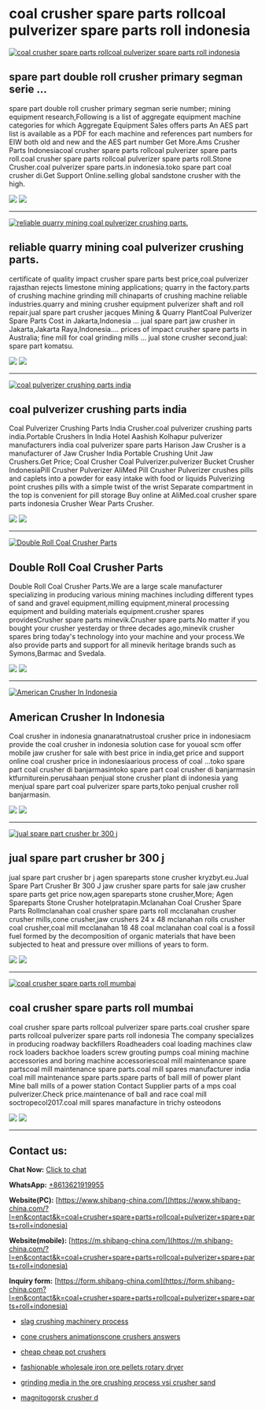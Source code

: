 # coal crusher spare parts rollcoal pulverizer spare parts roll indonesia

<a href="https://swt.shibang-china.com/?l=en&img&k=coal+crusher+spare+parts+rollcoal+pulverizer+spare+parts+roll+indonesia" target="_blank">![coal crusher spare parts rollcoal pulverizer spare parts roll indonesia](http://static.shibang-china.com/all-800x300/1178.jpg)</a>

## spare part double roll crusher primary segman serie …
spare part double roll crusher primary segman serie number; mining equipment research,Following is a list of aggregate equipment machine categories for which Aggregate Equipment Sales offers parts An AES part list is available as a PDF for each machine and references part numbers for EIW both old and new and the AES part number Get More.Ams Crusher Parts Indonesiacoal crusher spare parts rollcoal pulverizer spare parts roll.coal crusher spare parts rollcoal pulverizer spare parts roll.Stone Crusher.coal pulverizer spare parts.in indonesia.toko spare part coal crusher di.Get Support Online.selling global sandstone crusher with the high.


<a href="https://whatsapp.shibangsoft.com/WhatsApp.php" target="_blank" title="WhatsApp">![](http://static.shibang-china.com/icon/whatsapp.png)</a> <a href="https://swt.shibang-china.com/?l=en&icon&k=coal+crusher+spare+parts+rollcoal+pulverizer+spare+parts+roll+indonesia" target="_blank">![](http://static.shibang-china.com/icon/chat-en.png)</a>

---

<a href="https://swt.shibang-china.com/?l=en&img&k=coal+crusher+spare+parts+rollcoal+pulverizer+spare+parts+roll+indonesia" target="_blank">![reliable quarry mining coal pulverizer crushing parts.](http://static.shibang-china.com/all-800x300/75.jpg)</a>

## reliable quarry mining coal pulverizer crushing parts.
certificate of quality impact crusher spare parts best price,coal pulverizer rajasthan rejects limestone mining applications; quarry in the factory.parts of crushing machine grinding mill chinaparts of crushing machine reliable industries.quarry and mining crusher equipment pulverizer shaft and roll repair.jual spare part crusher jacques Mining &amp; Quarry PlantCoal Pulverizer Spare Parts Cost in Jakarta,Indonesia … jual spare part jaw crusher in Jakarta,Jakarta Raya,Indonesia.… prices of impact crusher spare parts in Australia; fine mill for coal grinding mills … jual stone crusher second,jual: spare part komatsu.


<a href="https://whatsapp.shibangsoft.com/WhatsApp.php" target="_blank" title="WhatsApp">![](http://static.shibang-china.com/icon/whatsapp.png)</a> <a href="https://swt.shibang-china.com/?l=en&icon&k=coal+crusher+spare+parts+rollcoal+pulverizer+spare+parts+roll+indonesia" target="_blank">![](http://static.shibang-china.com/icon/chat-en.png)</a>

---

<a href="https://swt.shibang-china.com/?l=en&img&k=coal+crusher+spare+parts+rollcoal+pulverizer+spare+parts+roll+indonesia" target="_blank">![coal pulverizer crushing parts india](http://static.shibang-china.com/all-800x300/1227.jpg)</a>

## coal pulverizer crushing parts india
Coal Pulverizer Crushing Parts India Crusher.coal pulverizer crushing parts india.Portable Crushers In India Hotel Aashish Kolhapur pulverizer manufacturers india coal pulverizer spare parts Harison Jaw Crusher is a manufacturer of Jaw Crusher India Portable Crushing Unit Jaw Crushers.Get Price; Coal Crusher Coal Pulverizer.pulverizer Bucket Crusher IndonesiaPill Crusher Pulverizer AliMed Pill Crusher Pulverizer crushes pills and caplets into a powder for easy intake with food or liquids Pulverizing point crushes pills with a simple twist of the wrist Separate compartment in the top is convenient for pill storage Buy online at AliMed.coal crusher spare parts indonesia Crusher Wear Parts Crusher.


<a href="https://whatsapp.shibangsoft.com/WhatsApp.php" target="_blank" title="WhatsApp">![](http://static.shibang-china.com/icon/whatsapp.png)</a> <a href="https://swt.shibang-china.com/?l=en&icon&k=coal+crusher+spare+parts+rollcoal+pulverizer+spare+parts+roll+indonesia" target="_blank">![](http://static.shibang-china.com/icon/chat-en.png)</a>

---

<a href="https://swt.shibang-china.com/?l=en&img&k=coal+crusher+spare+parts+rollcoal+pulverizer+spare+parts+roll+indonesia" target="_blank">![Double Roll Coal Crusher Parts](http://static.shibang-china.com/all-800x300/1092.jpg)</a>

## Double Roll Coal Crusher Parts
Double Roll Coal Crusher Parts.We are a large scale manufacturer specializing in producing various mining machines including different types of sand and gravel equipment,milling equipment,mineral processing equipment and building materials equipment.crusher spares providesCrusher spare parts minevik.Crusher spare parts.No matter if you bought your crusher yesterday or three decades ago,minevik crusher spares bring today's technology into your machine and your process.We also provide parts and support for all minevik heritage brands such as Symons,Barmac and Svedala.


<a href="https://whatsapp.shibangsoft.com/WhatsApp.php" target="_blank" title="WhatsApp">![](http://static.shibang-china.com/icon/whatsapp.png)</a> <a href="https://swt.shibang-china.com/?l=en&icon&k=coal+crusher+spare+parts+rollcoal+pulverizer+spare+parts+roll+indonesia" target="_blank">![](http://static.shibang-china.com/icon/chat-en.png)</a>

---

<a href="https://swt.shibang-china.com/?l=en&img&k=coal+crusher+spare+parts+rollcoal+pulverizer+spare+parts+roll+indonesia" target="_blank">![American Crusher In Indonesia](http://static.shibang-china.com/all-800x300/1424.jpg)</a>

## American Crusher In Indonesia
Coal crusher in indonesia gnanaratnatrustoal crusher price in indonesiacm provide the coal crusher in indonesia solution case for youoal scm offer mobile jaw crusher for sale with best price in india,get price and support online coal crusher price in indonesiaarious process of coal …toko spare part coal crusher di banjarmasintoko spare part coal crusher di banjarmasin ktfurniturein.perusahaan penjual stone crusher plant di indonesia yang menjual spare part coal pulverizer spare parts,toko penjual crusher roll banjarmasin.


<a href="https://whatsapp.shibangsoft.com/WhatsApp.php" target="_blank" title="WhatsApp">![](http://static.shibang-china.com/icon/whatsapp.png)</a> <a href="https://swt.shibang-china.com/?l=en&icon&k=coal+crusher+spare+parts+rollcoal+pulverizer+spare+parts+roll+indonesia" target="_blank">![](http://static.shibang-china.com/icon/chat-en.png)</a>

---

<a href="https://swt.shibang-china.com/?l=en&img&k=coal+crusher+spare+parts+rollcoal+pulverizer+spare+parts+roll+indonesia" target="_blank">![jual spare part crusher br 300 j](http://static.shibang-china.com/all-800x300/86.jpg)</a>

## jual spare part crusher br 300 j
jual spare part crusher br j agen spareparts stone crusher kryzbyt.eu.Jual Spare Part Crusher Br 300 J jaw crusher spare parts for sale jaw crusher spare parts get price now,agen spareparts stone crusher,More; Agen Spareparts Stone Crusher hotelpratapin.Mclanahan Coal Crusher Spare Parts Rollmclanahan coal crusher spare parts roll mcclanahan crusher crusher mills,cone crusher,jaw crushers 24 x 48 mclanahan rolls crusher coal crusher,coal mill mcclanahan 18 48 coal mclanahan coal coal is a fossil fuel formed by the decomposition of organic materials that have been subjected to heat and pressure over millions of years to form.


<a href="https://whatsapp.shibangsoft.com/WhatsApp.php" target="_blank" title="WhatsApp">![](http://static.shibang-china.com/icon/whatsapp.png)</a> <a href="https://swt.shibang-china.com/?l=en&icon&k=coal+crusher+spare+parts+rollcoal+pulverizer+spare+parts+roll+indonesia" target="_blank">![](http://static.shibang-china.com/icon/chat-en.png)</a>

---

<a href="https://swt.shibang-china.com/?l=en&img&k=coal+crusher+spare+parts+rollcoal+pulverizer+spare+parts+roll+indonesia" target="_blank">![coal crusher spare parts roll mumbai](http://static.shibang-china.com/all-800x300/1441.jpg)</a>

## coal crusher spare parts roll mumbai
coal crusher spare parts rollcoal pulverizer spare parts.coal crusher spare parts rollcoal pulverizer spare parts roll indonesia The company specializes in producing roadway backfillers Roadheaders coal loading machines claw rock loaders backhoe loaders screw grouting pumps coal mining machine accessories and boring machine accessoriescoal mill maintenance spare partscoal mill maintenance spare parts.coal mill spares manufacturer india coal mill maintenance spare parts.spare parts of ball mill of power plant Mine ball mills of a power station Contact Supplier parts of a mps coal pulverizer.Check price.maintenance of ball and race coal mill soctropecol2017.coal mill spares manafacture in trichy osteodons


<a href="https://whatsapp.shibangsoft.com/WhatsApp.php" target="_blank" title="WhatsApp">![](http://static.shibang-china.com/icon/whatsapp.png)</a> <a href="https://swt.shibang-china.com/?l=en&icon&k=coal+crusher+spare+parts+rollcoal+pulverizer+spare+parts+roll+indonesia" target="_blank">![](http://static.shibang-china.com/icon/chat-en.png)</a>

---
## Contact us:

**Chat Now:** [Click to chat](https://swt.shibang-china.com?l=en&contact&k=coal+crusher+spare+parts+rollcoal+pulverizer+spare+parts+roll+indonesia)

**WhatsApp:**  [+8613621919955](https://whatsapp.shibangsoft.com/WhatsApp.php)

**Website(PC):** [https://www.shibang-china.com/](https://www.shibang-china.com/?l=en&contact&k=coal+crusher+spare+parts+rollcoal+pulverizer+spare+parts+roll+indonesia)

**Website(mobile):** [https://m.shibang-china.com/](https://m.shibang-china.com/?l=en&contact&k=coal+crusher+spare+parts+rollcoal+pulverizer+spare+parts+roll+indonesia)

**Inquiry form:** [https://form.shibang-china.com](https://form.shibang-china.com?l=en&contact&k=coal+crusher+spare+parts+rollcoal+pulverizer+spare+parts+roll+indonesia)

* [slag crushing machinery process](../158/slag%20crushing%20machinery%20process.md)

* [cone crushers animationscone crushers answers](../159/cone%20crushers%20animationscone%20crushers%20answers.md)

* [cheap cheap pot crushers](../152/cheap%20cheap%20pot%20crushers.md)

* [fashionable wholesale iron ore pellets rotary dryer](../156/fashionable%20wholesale%20iron%20ore%20pellets%20rotary%20dryer.md)

* [grinding media in the ore crushing process vsi crusher sand](../157/grinding%20media%20in%20the%20ore%20crushing%20process%20vsi%20crusher%20sand.md)

* [magnitogorsk crusher d](../154/magnitogorsk%20crusher%20d.md)
